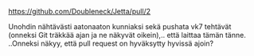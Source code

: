 https://github.com/Doubleneck/Jetta/pull/2

Unohdin nähtävästi aatonaaton kunniaksi sekä pushata vk7 tehtävät (onneksi Git träkkää ajan ja ne näkyvät oikein),.. että laittaa tämän tänne. ..Onneksi näkyy, että pull request on hyväksytty hyvissä ajoin?
